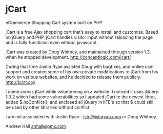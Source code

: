 # jCart
eCommerce Shopping Cart system built on PHP

jCart is a free Ajax shopping cart that’s easy to install and customize.
Based on jQuery and PHP, jCart handles visitor input without reloading the page and is fully functional even without javascript.

jCart was created by Doug Whitney, and maintained through version 1.3, when he stopped development.
http://conceptlogic.com/jcart/

During that time Justin Ryan assisted Doug with bugfixes, and online user support and created some of his own
private modifications to jCart from his work on various websites, and he decided to release them publicly.
http://jcart.org

I came across jCart while volunteering on a website.  I noticed it uses jQuery 1.3.2 which had some vulnerabilities so I updated jCart to the newest librar, added $.noConflict(), and enclosed all jQuery in IIFE's so that $ could still be used by other libraries without conflict.

I am not associated with Justin Ryan - jstn@jstnryan.com or Doug Whitney.

Andrew Hall
anhall@gmx.com
